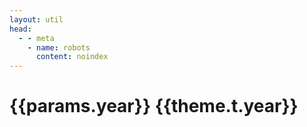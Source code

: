 ```yaml
---
layout: util
head:
  - - meta
    - name: robots
      content: noindex
---
```


<script setup>
import { useData } from 'vitepress'
import MonthsOfYear from 'vitepress-sls-blog-tmpl/MonthsOfYear.vue'
import { data } from '../loadPosts.data.js'

const { theme, params } = useData()
</script>

# {{params.year}} {{theme.t.year}}

<MonthsOfYear :allPosts="data.posts" :year="params.year" />
